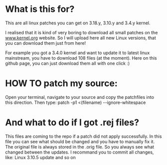 # What is this for?
This are all linux patches you can get on 3.18.y, 3.10.y and 3.4.y kernel.

I realised that it is kind of very boring to download all small patches on the www.kernel.org website. So I will upload here all new Linux versions, that you can download them just from here!

For example you got a 3.4.0 kernel and want to update it to latest linux mainstream, you have to download 108 files (at the moment). Here on this github page, you can just download them all with one click :)

# HOW TO patch my source:
Open your terminal, navigate to your source and copy the patchfiles into this direction. Then type: patch -p1 <(filename) --ignore-whitespace

# And what to do if I got .rej files?
This files are coming to the repo if a patch did not apply successfully. In this file you can see what should be changed and you have to manually fix it. The original file is always stored in the .orig file. So you always see what changed between the updates.
I recommand you to commit all changes, like: Linux 3.10.5 update and so on
